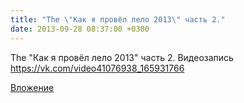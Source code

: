 ```yaml
---
title: "The \"Как я провёл лело 2013\" часть 2."
date: 2013-09-28 08:37:00 +0300
---
```


The "Как я провёл лело 2013" часть 2.
Видеозапись
https://vk.com/video41076938_165931766

[Вложение](https://vk.com/video41076938_165931766)
